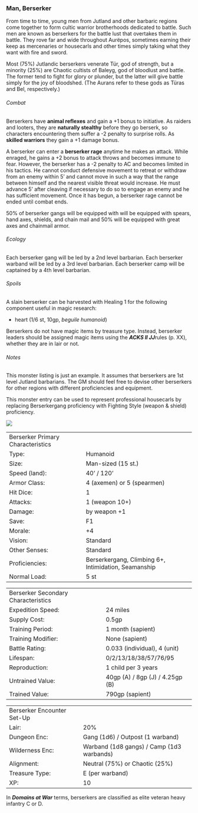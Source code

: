 ### Man, Berserker

From time to time, young men from Jutland and other barbaric regions come together to form cultic warrior brotherhoods dedicated to battle. Such men are known as berserkers for the battle lust that overtakes them in battle. They rove far and wide throughout Aurëpos, sometimes earning their keep as mercenaries or housecarls and other times simply taking what they want with fire and sword.

Most (75%) Jutlandic berserkers venerate Tür, god of strength, but a minority (25%) are Chaotic cultists of Baleyg, god of bloodlust and battle. The former tend to fight for glory or plunder, but the latter will give battle simply for the joy of bloodshed. (The Aurans refer to these gods as Türas and Bel, respectively.)

###### Combat

Berserkers have **animal reflexes** and gain a +1 bonus to initiative. As raiders and looters, they are **naturally stealthy** before they go berserk, so characters encountering them suffer a -2 penalty to surprise rolls. As **skilled warriors** they gain a +1 damage bonus.

A berserker can enter a **berserker rage** anytime he makes an attack. While enraged, he gains a +2 bonus to attack throws and becomes immune to fear. However, the berserker has a -2 penalty to AC and becomes limited in his tactics. He cannot conduct defensive movement to retreat or withdraw from an enemy within 5’ and cannot move in such a way that the range between himself and the nearest visible threat would increase. He must advance 5’ after cleaving if necessary to do so to engage an enemy and he has sufficient movement. Once it has begun, a berserker rage cannot be ended until combat ends.

50% of berserker gangs will be equipped with will be equipped with spears, hand axes, shields, and chain mail and 50% will be equipped with great axes and chainmail armor.

###### Ecology

Each berserker gang will be led by a 2nd level barbarian. Each berserker warband will be led by a 3rd level barbarian. Each berserker camp will be captained by a 4th level barbarian.

###### Spoils

A slain berserker can be harvested with Healing 1 for the following component useful in magic research:

* heart (1/6 st, 10gp, *beguile humanoid*)

Berserkers do not have magic items by treasure type. Instead, berserker leaders should be assigned magic items using the ***ACKS II JJ***rules (p. XX), whether they are in lair or not.

###### Notes

This monster listing is just an example. It assumes that berserkers are 1st level Jutland barbarians. The GM should feel free to devise other berserkers for other regions with different proficiencies and equipment.

This monster entry can be used to represent professional housecarls by replacing Berserkergang proficiency with Fighting Style (weapon & shield) proficiency.

![](data:image/png;base64...)

|  |  |
| --- | --- |
| Berserker Primary Characteristics | |
| Type: | Humanoid |
| Size: | Man-sized (15 st.) |
| Speed (land): | 40’ / 120’ |
| Armor Class: | 4 (axemen) or 5 (spearmen) |
| Hit Dice: | 1 |
| Attacks: | 1 (weapon 10+) |
| Damage: | by weapon +1 |
| Save: | F1 |
| Morale: | +4 |
| Vision: | Standard |
| Other Senses: | Standard |
| Proficiencies: | Berserkergang, Climbing 6+, Intimidation, Seamanship |
| Normal Load: | 5 st |

|  |  |
| --- | --- |
| Berserker Secondary Characteristics | |
| Expedition Speed: | 24 miles |
| Supply Cost: | 0.5gp |
| Training Period: | 1 month (sapient) |
| Training Modifier: | None (sapient) |
| Battle Rating: | 0.033 (individual), 4 (unit) |
| Lifespan: | 0/2/13/18/38/57/76/95 |
| Reproduction: | 1 child per 3 years |
| Untrained Value: | 40gp (A) / 8gp (J) / 4.25gp (B) |
| Trained Value: | 790gp (sapient) |

|  |  |
| --- | --- |
| Berserker Encounter Set-Up | |
| Lair: | 20% |
| Dungeon Enc: | Gang (1d6) / Outpost (1 warband) |
| Wilderness Enc: | Warband (1d8 gangs) /  Camp (1d3 warbands) |
| Alignment: | Neutral (75%) or Chaotic (25%) |
| Treasure Type: | E (per warband) |
| XP: | 10 |

In ***Domains at War*** terms, berserkers are classified as elite veteran heavy infantry C or D.
